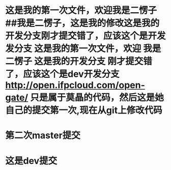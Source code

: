 这是我的第一次文件，欢迎我是二愣子##我是二愣子，这是我的修改这是我的开发分支刚才提交错了，应该这个是开发发分支
这是我的第一次文件，欢迎
我是二愣子
这是我的开发分支
刚才提交错了，应该这个是dev开发分支
http://open.ifpcloud.com/open-gate/
只是属于莫晶的代码，然后这是她自己的提交第一次,现在从git上修改代码
==================================================================
第二次master提交
==============================================================
这是dev提交
=========================================================
